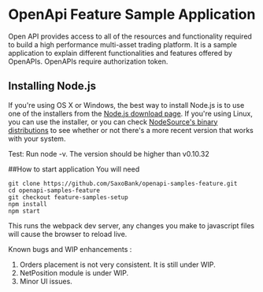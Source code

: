 # OpenApi Feature Sample Application
Open API provides access to all of the resources and functionality required to build a high performance multi-asset trading platform. It is a sample application to explain different functionalities and features offered by OpenAPIs. OpenAPIs require authorization token.

## Installing Node.js
If you're using OS X or Windows, the best way to install Node.js is to use one of the installers from the [Node.js download page](https://nodejs.org/en/download/). If you're using Linux, you can use the installer, or you can check [NodeSource's binary distributions](https://github.com/nodesource/distributions) to see whether or not there's a more recent version that works with your system.

Test: Run node -v. The version should be higher than v0.10.32
 
##How to start application
 You will need
 
 ```
 git clone https://github.com/SaxoBank/openapi-samples-feature.git
 cd openapi-samples-feature
 git checkout feature-samples-setup
 npm install
 npm start
 ```

 This runs the webpack dev server, any changes you make to javascript
 files will cause the browser to reload live.

Known bugs and WIP enhancements :
1. Orders placement is not very consistent. It is still under WIP.
2. NetPosition module is under WIP.
3. Minor UI issues.
